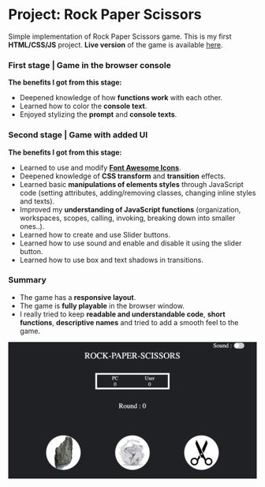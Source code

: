 # Project: Rock Paper Scissors
Simple implementation of Rock Paper Scissors game.
This is my first **HTML/CSS/JS** project. **Live version** of the game is available [here](https://avasthiabhyudaya.github.io/rock-paper-scissors/).
### First stage | Game in the browser console
**The benefits I got from this stage:**
* Deepened knowledge of how **functions work** with each other.
* Learned how to color the **console text**.
* Enjoyed stylizing the **prompt** and **console texts**.

### Second stage | Game with added UI
**The benefits I got from this stage:**
* Learned to use and modify **[Font Awesome Icons](https://fontawesome.com/)**.
* Deepened knowledge of **CSS transform** and **transition** effects.
* Learned basic **manipulations of elements styles** through JavaScript code (setting attributes, adding/removing classes, changing inline styles and texts).
* Improved my **understanding of JavaScript functions** (organization, workspaces, scopes, calling, invoking, breaking down into smaller ones..).
* Learned how to create and use Slider buttons.
* Learned how to use sound and enable and disable it using the slider button.
* Learned how to use box and text shadows in transitions.

### Summary
* The game has a **responsive layout**.
* The game is **fully playable** in the browser window.
* I really tried to keep **readable and understandable code**, **short functions**, **descriptive names** and tried to add a smooth feel to the game.


![Game in the browser console](./images/console-image.png)
